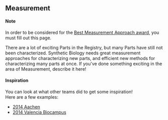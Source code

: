 <h2> Measurement</h2>


<div class="highlightBox">
	<h4>Note</h4>
	<p>In order to be considered for the <a href="http://2015.igem.org/Judging/Awards#SpecialPrizes">Best Measurement Approach award</a>, you must fill out this page.</p>
</div>


<p>There are a lot of exciting Parts in the Registry, but many Parts have still not been characterized. Synthetic Biology needs great measurement approaches for characterizing new parts, and efficient new methods for characterizing many parts at once. If
	you've done something exciting in the area of Measurement, describe it here!</p>



<h4>Inspiration</h4>
<p>You can look at what other teams did to get some inspiration!
	<br /> Here are a few examples:</p>
<ul>
	<li><a href="http://2014.igem.org/Team:Aachen">2014 Aachen  </a></li>
	<li><a href="http://2014.igem.org/Team:Valencia_Biocampus">2014 Valencia Biocampus</a></li>
</ul>
